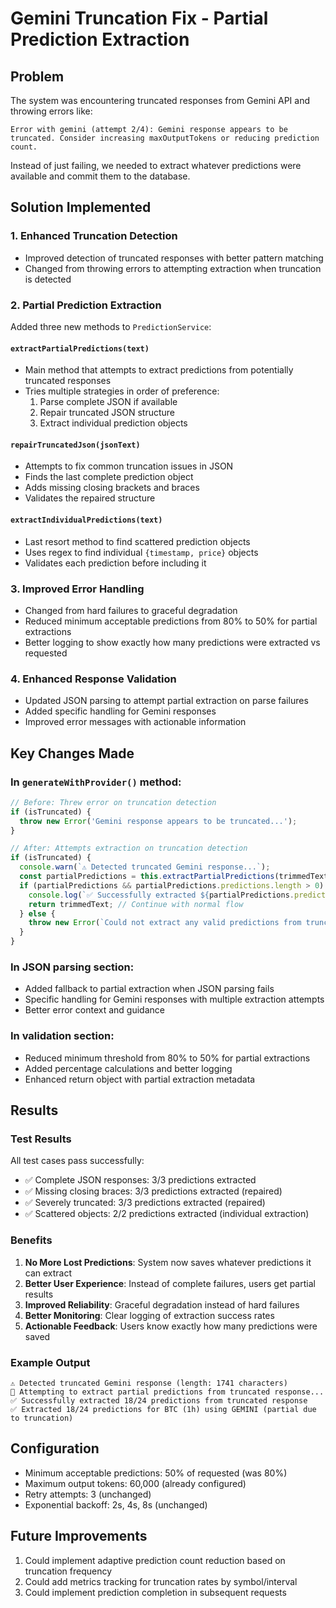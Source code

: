 # Gemini Truncation Fix - Partial Prediction Extraction

## Problem
The system was encountering truncated responses from Gemini API and throwing errors like:
```
Error with gemini (attempt 2/4): Gemini response appears to be truncated. Consider increasing maxOutputTokens or reducing prediction count.
```

Instead of just failing, we needed to extract whatever predictions were available and commit them to the database.

## Solution Implemented

### 1. Enhanced Truncation Detection
- Improved detection of truncated responses with better pattern matching
- Changed from throwing errors to attempting extraction when truncation is detected

### 2. Partial Prediction Extraction
Added three new methods to `PredictionService`:

#### `extractPartialPredictions(text)`
- Main method that attempts to extract predictions from potentially truncated responses
- Tries multiple strategies in order of preference:
  1. Parse complete JSON if available
  2. Repair truncated JSON structure
  3. Extract individual prediction objects

#### `repairTruncatedJson(jsonText)`
- Attempts to fix common truncation issues in JSON
- Finds the last complete prediction object
- Adds missing closing brackets and braces
- Validates the repaired structure

#### `extractIndividualPredictions(text)`
- Last resort method to find scattered prediction objects
- Uses regex to find individual `{timestamp, price}` objects
- Validates each prediction before including it

### 3. Improved Error Handling
- Changed from hard failures to graceful degradation
- Reduced minimum acceptable predictions from 80% to 50% for partial extractions
- Better logging to show exactly how many predictions were extracted vs requested

### 4. Enhanced Response Validation
- Updated JSON parsing to attempt partial extraction on parse failures
- Added specific handling for Gemini responses
- Improved error messages with actionable information

## Key Changes Made

### In `generateWithProvider()` method:
```javascript
// Before: Threw error on truncation detection
if (isTruncated) {
  throw new Error('Gemini response appears to be truncated...');
}

// After: Attempts extraction on truncation detection
if (isTruncated) {
  console.warn(`⚠️ Detected truncated Gemini response...`);
  const partialPredictions = this.extractPartialPredictions(trimmedText);
  if (partialPredictions && partialPredictions.predictions.length > 0) {
    console.log(`✅ Successfully extracted ${partialPredictions.predictions.length} predictions`);
    return trimmedText; // Continue with normal flow
  } else {
    throw new Error(`Could not extract any valid predictions from truncated response`);
  }
}
```

### In JSON parsing section:
- Added fallback to partial extraction when JSON parsing fails
- Specific handling for Gemini responses with multiple extraction attempts
- Better error context and guidance

### In validation section:
- Reduced minimum threshold from 80% to 50% for partial extractions
- Added percentage calculations and better logging
- Enhanced return object with partial extraction metadata

## Results

### Test Results
All test cases pass successfully:
- ✅ Complete JSON responses: 3/3 predictions extracted
- ✅ Missing closing braces: 3/3 predictions extracted (repaired)
- ✅ Severely truncated: 3/3 predictions extracted (repaired)
- ✅ Scattered objects: 2/2 predictions extracted (individual extraction)

### Benefits
1. **No More Lost Predictions**: System now saves whatever predictions it can extract
2. **Better User Experience**: Instead of complete failures, users get partial results
3. **Improved Reliability**: Graceful degradation instead of hard failures
4. **Better Monitoring**: Clear logging of extraction success rates
5. **Actionable Feedback**: Users know exactly how many predictions were saved

### Example Output
```
⚠️ Detected truncated Gemini response (length: 1741 characters)
🔧 Attempting to extract partial predictions from truncated response...
✅ Successfully extracted 18/24 predictions from truncated response
✅ Extracted 18/24 predictions for BTC (1h) using GEMINI (partial due to truncation)
```

## Configuration
- Minimum acceptable predictions: 50% of requested (was 80%)
- Maximum output tokens: 60,000 (already configured)
- Retry attempts: 3 (unchanged)
- Exponential backoff: 2s, 4s, 8s (unchanged)

## Future Improvements
1. Could implement adaptive prediction count reduction based on truncation frequency
2. Could add metrics tracking for truncation rates by symbol/interval
3. Could implement prediction completion in subsequent requests